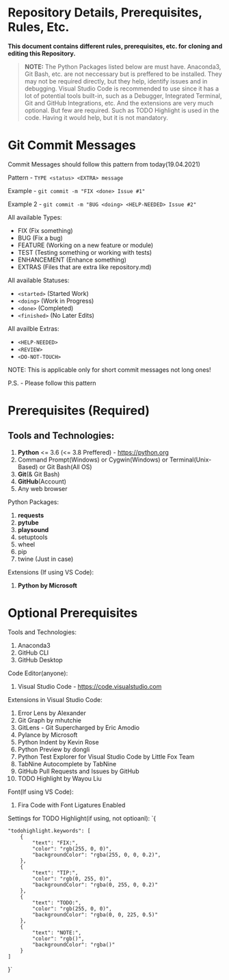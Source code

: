 # Repository Details, Prerequisites, Rules, Etc.

**This document contains different rules, prerequisites, etc. for cloning and editing this Repository.**

> **NOTE:** The Python Packages listed below are must have. Anaconda3, Git Bash, etc. are not neccessary but is preffered to be installed. They may not be required directly, but they help, identify issues and in debugging. Visual Studio Code is recommended to use since it has a lot of potential tools built-in, such as a Debugger, Integrated Terminal, Git and GitHub Integrations, etc. And the extensions are very much optional. But few are required. Such as TODO Highlight is used in the code. Having it would help, but it is not mandatory.

# Git Commit Messages
Commit Messages should follow this pattern from today(19.04.2021)

Pattern - `TYPE <status> <EXTRA> message`

Example - `git commit -m "FIX <done> Issue #1"`

Example 2 - `git commit -m "BUG <doing> <HELP-NEEDED> Issue #2"`

All available Types:
- FIX (Fix something)
- BUG (Fix a bug)
- FEATURE (Working on a new feature or module)
- TEST (Testing something or working with tests)
- ENHANCEMENT (Enhance something)
- EXTRAS (Files that are extra like repository.md)

All available Statuses:
- `<started>` (Started Work)
- `<doing>` (Work in Progress)
- `<done>` (Completed)
- `<finished>` (No Later Edits)

All availble Extras:
- `<HELP-NEEDED>`
- `<REVIEW>`
- `<DO-NOT-TOUCH>`

NOTE: This is applicable only for short commit messages not long ones!

P.S. - Please follow this pattern

# Prerequisites (Required)

## Tools and Technologies:
1. **Python** <= 3.6 (<= 3.8 Preffered) - https://python.org
2. Command Prompt(Windows) or Cygwin(Windows) or Terminal(Unix-Based) or Git Bash(All OS)
3. **Git**(& Git Bash)
4. **GitHub**(Account)
5. Any web browser

Python Packages:
1. **requests**
2. **pytube**
3. **playsound**
4. setuptools
5. wheel
6. pip
7. twine (Just in case)

Extensions (If using VS Code):
1. **Python by Microsoft**

# **Optional** Prerequisites 

Tools and Technologies:
1. Anaconda3
2. GitHub CLI
3. GitHub Desktop

Code Editor(anyone):
1. Visual Studio Code - https://code.visualstudio.com

Extensions in Visual Studio Code:
1. Error Lens by Alexander
2. Git Graph by mhutchie
3. GitLens - Git Supercharged by Eric Amodio
4. Pylance by Microsoft
5. Python Indent by Kevin Rose
6. Python Preview by dongli
7. Python Test Explorer for Visual Studio Code by Little Fox Team
8. TabNine Autocomplete by TabNine
9. GitHub Pull Requests and Issues by GitHub
10. TODO Highlight by Wayou Liu

Font(If using VS Code):
1. Fira Code with Font Ligatures Enabled

Settings for TODO Highlight(if using, not optioanl):
`{

    "todohighlight.keywords": [
        {
            "text": "FIX:",
            "color": "rgb(255, 0, 0)",
            "backgroundColor": "rgba(255, 0, 0, 0.2)",
        },
        {
            "text": "TIP:",
            "color": "rgb(0, 255, 0)",
            "backgroundColor": "rgba(0, 255, 0, 0.2)"
        },
        {
            "text": "TODO:",
            "color": "rgb(255, 0, 0)",
            "backgroundColor": "rgba(0, 0, 225, 0.5)"
        },
        {
            "text": "NOTE:",
            "color": "rgb()",
            "backgroundColor": "rgba()"
        }
    ]
}`
